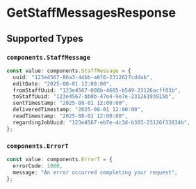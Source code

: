 # GetStaffMessagesResponse


## Supported Types

### `components.StaffMessage`

```typescript
const value: components.StaffMessage = {
  uuid: "123e4567-86a3-44bb-a8f6-2312627cddab",
  editDate: "2025-08-01 12:00:00",
  fromStaffUuid: "123e4567-008b-4605-b549-23126acff03b",
  toStaffUuid: "123e4567-bb0b-47e4-9e7e-23126193915b",
  sentTimestamp: "2025-08-01 12:00:00",
  deliveredTimestamp: "2025-08-01 12:00:00",
  readTimestamp: "2025-08-01 12:00:00",
  regardingJobUuid: "123e4567-eb7e-4c3d-b303-23126f33834b",
};
```

### `components.ErrorT`

```typescript
const value: components.ErrorT = {
  errorCode: 1000,
  message: "An error occurred completing your request",
};
```

